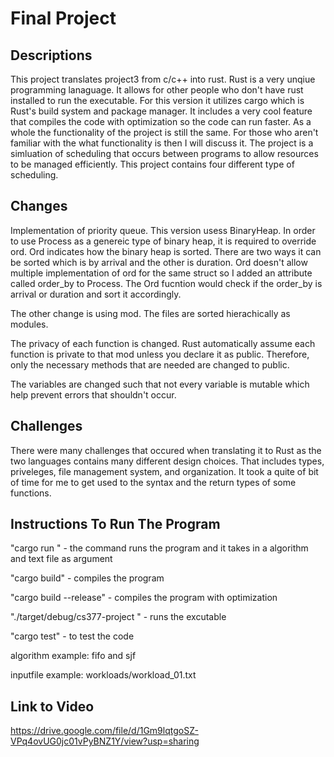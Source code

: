 # Final Project

## Descriptions
  This project translates project3 from c/c++ into rust. Rust is a very unqiue programming lanaguage. It allows for other people who don't have rust installed to run the executable. For this version it utilizes cargo which is Rust's build system and package manager. It includes a very cool feature that compiles the code with optimization so the code can run faster. As a whole the functionality of the project is still the same. For those who aren't familiar with the what functionality is then I will discuss it. The project is a simluation of scheduling that occurs between programs to allow resources to be managed efficiently. This project contains four different type of scheduling.

## Changes
  Implementation of priority queue. This version usess BinaryHeap. In order to use Process as a genereic type of binary heap, it is required to override ord. Ord indicates how the binary heap is sorted. There are two ways it can be sorted which is by arrival and the other is duration. Ord doesn't allow multiple implementation of ord for the same struct so I added an attribute called order_by to Process. The Ord fucntion would check if the order_by is arrival or duration and sort it accordingly.

  The other change is using mod. The files are sorted hierachically as modules.

  The privacy of each function is changed. Rust automatically assume each function is private to that mod unless you declare it as public. Therefore, only the necessary methods that are needed are changed to public.

  The variables are changed such that not every variable is mutable which help prevent errors that shouldn't occur.

## Challenges
  There were many challenges that occured when translating it to Rust as the two languages contains many different design choices. That includes types, priveleges, file management system, and organization. It took a quite of bit of time for me to get used to the syntax and the return types of some functions. 

## Instructions To Run The Program
  
  "cargo run <algorithm> <inputfile>" - the command runs the program and it takes in a algorithm and text file as argument

  "cargo build" - compiles the program

  "cargo build --release" - compiles the program with optimization

  "./target/debug/cs377-project <algorithm> <inputfile>" - runs the excutable

  "cargo test" - to test the code

  algorithm example: fifo and sjf

  inputfile example: workloads/workload_01.txt

## Link to Video

https://drive.google.com/file/d/1Gm9lqtgoSZ-VPq4ovUG0jc01vPyBNZ1Y/view?usp=sharing
